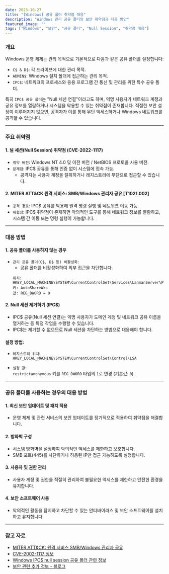 ```yaml
---
date: 2023-10-27
title: "[Windows] 공유 폴더 취약점 대응"
description: "Windows 관리 공유 폴더의 보안 취약점과 대응 방안"
featured_image: ""
tags: ["Windows", "보안", "공유 폴더", "Null Session", "취약점 대응"]
---
```


### 개요

Windows 운영 체제는 관리 목적으로 기본적으로 다음과 같은 공유 폴더를 설정합니다:

- `C$ & D$`: 각 드라이브에 대한 관리 목적.
- `ADMIN$`: Windows 설치 폴더에 접근하는 관리 목적.
- `IPC$`: 네트워크의 프로세스와 응용 프로그램 간 통신 및 관리를 위한 특수 공유 폴더.

특히 `IPC$ 공유 폴더`는 "Null 세션 연결"이라고도 하며, 익명 사용자가 네트워크 계정과 공유 정보를 열람하거나 시스템을 악용할 수 있는 취약점이 존재합니다. 적절한 보안 설정이 이루어지지 않으면, 공격자가 이를 통해 무단 액세스하거나 Windows 네트워크를 공격할 수 있습니다.

---

### 주요 취약점

#### 1. 널 세션(Null Session) 취약점 (CVE-2022-1117)
- `취약 버전`: Windows NT 4.0 및 이전 버전 / NetBIOS 프로토콜 사용 버전.
- `문제점`: IPC$ 공유를 통해 인증 없이 시스템에 접속 가능.
  - 공격자는 사용자 계정을 탈취하거나 레지스트리에 무단으로 접근할 수 있습니다.

#### 2. MITER ATT&CK 원격 서비스: SMB/Windows 관리자 공유 [T1021.002]
- `공격 경로`: IPC$ 공유를 악용해 원격 명령 실행 및 네트워크 이동 가능.
- `위협성`: IPC$ 취약점이 존재하면 악의적인 도구를 통해 네트워크 정보를 열람하고, 시스템 간 이동 또는 명령 실행이 가능합니다.

---

### 대응 방법

#### **1. 공유 폴더를 사용하지 않는 경우**
- `관리 공유 폴더(C$, D$ 등) 비활성화`:
  - 공유 폴더를 비활성화하여 외부 접근을 차단합니다.
  ```plaintext
  위치: HKEY_LOCAL_MACHINE\SYSTEM\CurrentControlSet\Services\LanmanServer\Parameters
  키: AutoShareWks
  값: REG_DWORD = 0
  ```

#### **2. Null 세션 제거하기** (IPC$)

- IPC$ 공유(Null 세션 연결)는 익명 사용자가 도메인 계정 및 네트워크 공유 이름을 열거하는 등 특정 작업을 수행할 수 있습니다.
- IPC$는 제거할 수 없으므로 Null 세션을 차단하는 방법으로 대응해야 합니다.

#### 설정 방법:
- `레지스트리 위치`:
  `HKEY_LOCAL_MACHINE\SYSTEM\CurrentControlSet\Control\LSA`<br>
  
- `설정 값`:  
  `restrictanonymous` 키를 `REG_DWORD` 타입의 `1`로 변경 (기본값: `0`).

---

### 공유 폴더를 사용하는 경우의 대응 방법

#### 1. 최신 보안 업데이트 및 패치 적용
- 운영 체제 및 관련 서비스의 보안 업데이트를 정기적으로 적용하여 취약점을 해결합니다.

#### 2. 방화벽 구성
- 시스템 방화벽을 설정하여 악의적인 액세스를 제한하고 보호합니다.
- SMB 포트(445)를 차단하거나 허용된 IP만 접근 가능하도록 설정합니다.

#### 3. 사용자 및 권한 관리
- 사용자 계정 및 권한을 적절히 관리하여 불필요한 액세스를 제한하고 안전한 환경을 유지합니다.

#### 4. 보안 소프트웨어 사용
- 악의적인 활동을 탐지하고 차단할 수 있는 안티바이러스 및 보안 소프트웨어를 설치하고 유지합니다.

---

### 참고 자료
- [MITER ATT&CK: 원격 서비스 SMB/Windows 관리자 공유](https://attack.mitre.org/techniques/T1021/002/)  
- [CVE-2002-1117 정보](https://cve.mitre.org/cgi-bin/cvename.cgi?name=CVE-2002-1117)  
- [Windows IPC$ null session 공유 폴더 관련 정보](https://learn.microsoft.com/ko-kr/troubleshoot/windows-server/networking/inter-process-communication-share-null-session)  
- [보안 관련 추가 정보 - 블로그](https://doqtqu.tistory.com/225)
